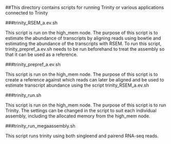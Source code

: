 ##This directory contains scripts for running Trinity or various  applications connected to Trinity

###trinity_RSEM_a.ev.sh

This script is run on the high_mem node.
The purpose of this script is to estimate the abundance of transcripts by aligning reads using bowtie and estimating the abundance of the transcripts with RSEM.
To run this script, trinity_prepref_a.ev.sh needs to be run beforehand to treat the assembly so that it can be used as a reference.


###trinity_prepref_a.ev.sh

This script is run on the high_mem node.
The purpose of this script is to create a reference against which reads can later be aligned and be used to estimate transcript abundance using the script trinity_RSEM_a.ev.sh

###trinity_run.sh

This script is run on the high_mem node.
The purpose of this script is to run Trinity. The settings can be changed in the script to suit each individual assembly, including the allocated memory from the high_mem node.

###trinity_run_megaassembly.sh

This script runs trinity using both singleend and pairend RNA-seq reads. 
